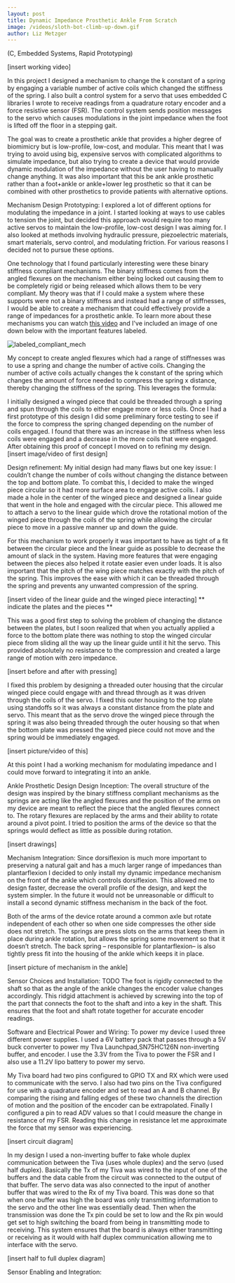 ```yaml
---
layout: post
title: Dynamic Impedance Prosthetic Ankle From Scratch
image: /videos/sloth-bot-climb-up-down.gif
author: Liz Metzger
---
```

(C, Embedded Systems, Rapid Prototyping)

[insert working video]

In this project I designed a mechanism to change the k constant of a spring by engaging a variable number of active coils which changed the stiffness of the spring. I also built a control system for a servo that uses embedded C libraries I wrote to receive readings from a quadrature rotary encoder and a force resistive sensor (FSR). The control system sends position messages to the servo which causes modulations in the joint impedance when the foot is lifted off the floor in a stepping gait.

The goal was to create a prosthetic ankle that provides a higher degree of biomimicry but is low-profile, low-cost, and modular. This meant that I was trying to avoid using big, expensive servos with complicated algorithms to simulate impedance, but also trying to create a device that would provide dynamic modulation of the impedance without the user having to manually change anything. It was also important that this be ank ankle prosthetic rather than a foot+ankle or ankle+lower leg prosthetic so that it can be combined with other prosthetics to provide patients with alternative options. 

Mechanism Design
Prototyping:
I explored a lot of different options for modulating the impedance in a joint. I started looking at ways to use cables to tension the joint, but decided this approach would require too many active servos to maintain the low-profile, low-cost design I was aiming for. I also looked at methods involving hydraulic pressure, piezoelectric materials, smart materials, servo control, and modulating friction. For various reasons I decided not to pursue these options.

One technology that I found particularly interesting were these binary stiffness compliant mechanisms. The binary stiffness comes from the angled flexures on the mechanism either being locked out causing them to be completely rigid or being released which allows them to be very compliant. My theory was that if I could make a system where these supports were not a binary stiffness and instead had a range of stiffnesses, I would be able to create a mechanism that could effectively provide a range of impedances for a prosthetic ankle. To learn more about these mechanisms you can watch [this video](https://youtu.be/CV-zewG3lBY?si=0uB2ktMFIXk5ecfW) and I've included an image of one down below with the important features labeled.


![labeled_compliant_mech](https://github.com/LizMetzger/Sloth-bot/assets/113066141/69dad754-f5d0-4d69-9ad3-eb84bfd0a211)


My concept to create angled flexures which had a range of stiffnesses was to use a spring and change the number of active coils. Changing the number of active coils actually changes the k constant of the spring which changes the amount of force needed to compress the spring x distance, thereby changing the stiffness of the spring. This leverages the formula: 

I initially designed a winged piece that could be threaded through a spring and spun through the coils to either engage more or less coils. Once I had a first prototype of this design I did some preliminary force testing to see if the force to compress the spring changed depending on the number of coils engaged. I found that there was an increase in the stiffness when less coils were engaged and a decrease in the more coils that were engaged. After obtaining this proof of concept I moved on to refining my design.
[insert image/video of first design]

Design refinement:
My initial design had many flaws but one key issue: I couldn’t change the number of coils without changing the distance between the top and bottom plate. To combat this, I decided to make the winged piece circular so it had more surface area to engage active coils. I also made a hole in the center of the winged piece and designed a linear guide that went in the hole and engaged with the circular piece. This allowed me to attach a servo to the linear guide which drove the rotational motion of the winged piece through the coils of the spring while allowing the circular piece to move in a passive manner up and down the guide.

For this mechanism to work properly it was important to have as tight of a fit between the circular piece and the linear guide as possible to decrease the amount of slack in the system. Having more features that were engaging between the pieces also helped it rotate easier even under loads. It is also important that the pitch of the wing piece matches exactly with the pitch of the spring. This improves the ease with which it can be threaded through the spring and prevents any unwanted compression of the spring.

[insert video of the linear guide and the winged piece interacting]
** indicate the plates and the pieces **

This was a good first step to solving the problem of changing the distance between the plates, but I soon realized that when you actually applied a force to the bottom plate there was nothing to stop the winged circular piece from sliding all the way up the linear guide until it hit the servo. This provided absolutely no resistance to the compression and created a large range of motion with zero impedance.

[insert before and after with pressing]

I fixed this problem by designing a threaded outer housing that the circular winged piece could engage with and thread through as it was driven through the coils of the servo. I fixed this outer housing to the top plate using standoffs so it was always a constant distance from the plate and servo. This meant that as the servo drove the winged piece through the spring it was also being threaded through the outer housing so that when the bottom plate was pressed the winged piece could not move and the spring would be immediately engaged.

[insert picture/video of this]

At this point I had a working mechanism for modulating impedance and I could move forward to integrating it into an ankle.

Ankle Prosthetic Design
Design Inception:
The overall structure of the design was inspired by the binary stiffness compliant mechanisms as the springs are acting like the angled flexures and the position of the arms on my device are meant to reflect the piece that the angled flexures connect to. The rotary flexures are replaced by the arms and their ability to rotate around a pivot point. I tried to position the arms of the device so that the springs would deflect as little as possible during rotation.

[insert drawings]

Mechanism Integration:
Since dorsiflexion is much more important to preserving a natural gait and has a much larger range of impedances than plantarflexion I decided to only install my dynamic impedance mechanism on the front of the ankle which controls dorsiflexion. This allowed me to design faster, decrease the overall profile of the design, and kept the system simpler. In the future it would not be unreasonable or difficult to install a second dynamic stiffness mechanism in the back of the foot.

Both of the arms of the device rotate around a common axle but rotate independent of each other so when one side compresses the other side does not stretch. The springs are press slots on the arms that keep them in place during ankle rotation, but allows the spring some movement so that it doesn’t stretch. The back spring – responsible for plantarflexion– is also tightly press fit into the housing of the ankle which keeps it in place. 

[insert picture of mechanism in the ankle]

Sensor Choices and Installation:
TODO
The foot is rigidly connected to the shaft so that as the angle of the ankle changes the encoder value changes accordingly. This ridgid attachment is achieved by screwing into the top of the part that connects the foot to the shaft and into a key in the shaft. This ensures that the foot and shaft rotate together for accurate encoder readings.

Software and Electrical
Power and Wiring:
To power my device I used three different power supplies. I used a 6V battery pack that passes through a 5V buck converter to power my TIva Launchpad,SN75HC126N non-inverting buffer, and encoder. I use the 3.3V from the Tiva to power the FSR and I also use a 11.2V lipo battery to power my servo. 

My Tiva board had two pins configured to GPIO TX and RX which were used to communicate with the servo. I also had two pins on the Tiva configured for use with a quadrature encoder and set to read an A and B channel. By comparing the rising and falling edges of these two channels the direction of motion and the position of the encoder can be extrapolated. Finally I configured a pin to read ADV values so that I could measure the change in resistance of my FSR. Reading this change in resistance let me approximate the force that my sensor was experiencing.

[insert circuit diagram]

In my design I used a non-inverting buffer to fake whole duplex communication between the Tiva (uses whole duplex) and the servo (used half  duplex). Basically the Tx of my Tiva was wired to the input of one of the buffers and the data cable from the circuit was connected to the output of that buffer. The servo data was also connected to the input of another buffer that was wired to the Rx of my Tiva board. This was done so that when one buffer was high the board was only transmitting information to the servo and the other line was essentially dead. Then when the transmission was done the Tx pin could be set to low and the Rx pin would get set to high switching the board from being in transmitting mode to receiving. This system ensures that the board is always either transmitting or receiving as it would with half duplex communication allowing me to interface with the servo.

[insert half to full duplex diagram]

Sensor Enabling and Integration:
